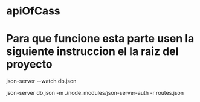 # apiOfCass

# Para que funcione esta parte usen la siguiente instruccion el la raiz del proyecto

json-server --watch db.json

json-server db.json -m ./node_modules/json-server-auth -r routes.json